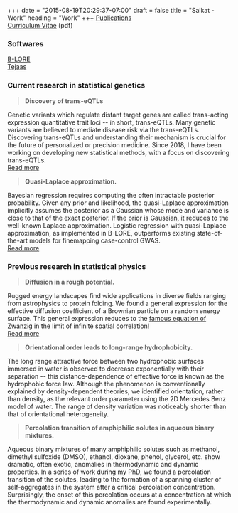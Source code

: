 +++
date = "2015-08-19T20:29:37-07:00"
draft = false
title = "Saikat - Work"
heading = "Work"
+++
[Publications](https://scholar.google.com/citations?user=Olrxt2IAAAAJ&hl=en&view_op=list_works&sortby=pubdate)  
[Curriculum Vitae](Saikat_Banerjee_CV.pdf) (pdf)

### Softwares
[B-LORE](https://github.com/soedinglab/b-lore)  
[Tejaas](https://github.com/soedinglab/tejaas)

### Current research in statistical genetics

> **Discovery of trans-eQTLs**

Genetic variants which regulate distant target genes are called trans-acting expression quantitative trait loci -- in short, trans-eQTLs.
Many genetic variants are believed to mediate disease risk via the trans-eQTLs.
Discovering trans-eQTLs and understanding their mechanism is crucial for the future of personalized or precision medicine.
Since 2018, I have been working on developing new statistical methods, with a focus on discovering trans-eQTLs.  
[Read more](https://www.biorxiv.org/content/10.1101/2020.05.07.083386v1.full)


> **Quasi-Laplace approximation.** 

Bayesian regression requires computing the often intractable posterior probability.
Given any prior and likelihood, the quasi-Laplace approximation implicitly assumes the posterior as a Gaussian 
whose mode and variance is close to that of the exact posterior.
If the prior is Gaussian, it reduces to the well-known Laplace approximation.
Logistic regression with quasi-Laplace approximation, as implemented in B-LORE,
outperforms existing state-of-the-art models for finemapping case-control GWAS.  
[Read more](https://doi.org/10.1371/journal.pgen.1007856)

### Previous research in statistical physics

> **Diffusion in a rough potential.**

Rugged energy landscapes find wide applications in diverse fields ranging from astrophysics to protein folding.
We found a general expression for the effective diffusion coefficient of a Brownian particle on a random energy surface.
This general expression reduces to the [famous equation of Zwanzig](https://doi.org/10.1073/pnas.85.7.2029) in the limit of infinite spatial correlation!  
[Read more](https://doi.org/10.1063/1.4895905)

> **Orientational order leads to long-range hydrophobicity.**

The long range attractive force between two hydrophobic surfaces immersed in water is observed to decrease exponentially with their separation
-- this distance-dependence of effective force is known as the hydrophobic force law. 
Although the phenomenon is conventionally explained by density-dependent theories,
we identified orientation, rather than density, as the relevant order parameter using the 2D Mercedes Benz model of water.
The range of density variation was noticeably shorter than that of orientational heterogeneity.

> **Percolation transition of amphiphilic solutes in aqueous binary mixtures.**

Aqueous binary mixtures of many amphiphilic solutes such as methanol, dimethyl sulfoxide (DMSO), ethanol, dioxane, phenol, glycerol, etc.
show dramatic, often exotic, anomalies in thermodynamic and dynamic properties.
In a series of work during my PhD, we found a percolation transition of the solutes,
leading to the formation of a spanning cluster of self-aggregates in the system after a critical percolation concentration. 
Surprisingly, the onset of this percolation occurs at a concentration at which the thermodynamic and dynamic anomalies are found experimentally.
